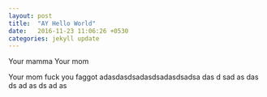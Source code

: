 ```yaml
---
layout: post
title:  "AY Hello World"
date:   2016-11-23 11:06:26 +0530
categories: jekyll update
---
```


Your mamma
Your mom

Your mom
fuck you faggot
adasdasdsadasdsadasdsadsa
das
d
sad
as
das
ds
ad
as
ds
ad
as

